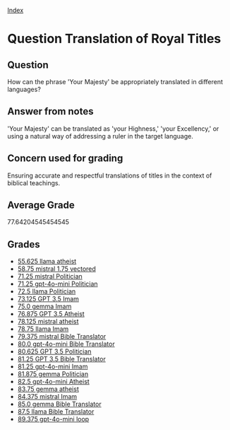 
[Index](../../index.md)
# Question Translation of Royal Titles
## Question
How can the phrase 'Your Majesty' be appropriately translated in different languages?

## Answer from notes
'Your Majesty' can be translated as 'your Highness,' 'your Excellency,' or using a natural way of addressing a ruler in the target language.

## Concern used for grading
Ensuring accurate and respectful translations of titles in the context of biblical teachings.

## Average Grade
77.64204545454545

## Grades
 * [55.625 llama atheist](../answers/llama_atheist/Translation_of_Royal_Titles.md)
 * [58.75 mistral 1.75 vectored](../answers/mistral_1.75_vectored/Translation_of_Royal_Titles.md)
 * [71.25 mistral Politician](../answers/mistral_Politician/Translation_of_Royal_Titles.md)
 * [71.25 gpt-4o-mini Politician](../answers/gpt-4o-mini_Politician/Translation_of_Royal_Titles.md)
 * [72.5 llama Politician](../answers/llama_Politician/Translation_of_Royal_Titles.md)
 * [73.125 GPT 3.5 Imam](../answers/GPT_3.5_Imam/Translation_of_Royal_Titles.md)
 * [75.0 gemma Imam](../answers/gemma_Imam/Translation_of_Royal_Titles.md)
 * [76.875 GPT 3.5 Atheist](../answers/GPT_3.5_Atheist/Translation_of_Royal_Titles.md)
 * [78.125 mistral atheist](../answers/mistral_atheist/Translation_of_Royal_Titles.md)
 * [78.75 llama Imam](../answers/llama_Imam/Translation_of_Royal_Titles.md)
 * [79.375 mistral Bible Translator](../answers/mistral_Bible_Translator/Translation_of_Royal_Titles.md)
 * [80.0 gpt-4o-mini Bible Translator](../answers/gpt-4o-mini_Bible_Translator/Translation_of_Royal_Titles.md)
 * [80.625 GPT 3.5 Politician](../answers/GPT_3.5_Politician/Translation_of_Royal_Titles.md)
 * [81.25 GPT 3.5 Bible Translator](../answers/GPT_3.5_Bible_Translator/Translation_of_Royal_Titles.md)
 * [81.25 gpt-4o-mini Imam](../answers/gpt-4o-mini_Imam/Translation_of_Royal_Titles.md)
 * [81.875 gemma Politician](../answers/gemma_Politician/Translation_of_Royal_Titles.md)
 * [82.5 gpt-4o-mini Atheist](../answers/gpt-4o-mini_Atheist/Translation_of_Royal_Titles.md)
 * [83.75 gemma atheist](../answers/gemma_atheist/Translation_of_Royal_Titles.md)
 * [84.375 mistral Imam](../answers/mistral_Imam/Translation_of_Royal_Titles.md)
 * [85.0 gemma Bible Translator](../answers/gemma_Bible_Translator/Translation_of_Royal_Titles.md)
 * [87.5 llama Bible Translator](../answers/llama_Bible_Translator/Translation_of_Royal_Titles.md)
 * [89.375 gpt-4o-mini loop](../answers/gpt-4o-mini_loop/Translation_of_Royal_Titles.md)
